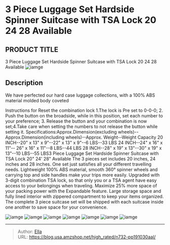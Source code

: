# 3 Piece Luggage Set Hardside Spinner Suitcase with TSA Lock 20 24 28 Available


## PRODUCT TITLE 

3 Piece Luggage Set Hardside Spinner Suitcase with TSA Lock 20 24 28 Available
![iamge](https://b2bfiles1.gigab2b.cn/image/wkseller/19834/20230109_2f5b55b2a8baaf52450db9d4c7c962ed.jpg)

## Description

We have perfected our hard case luggage collections, with a 100% ABS material molded body coveted

Instructions for Reset the combination lock 1.The lock is Pre set to 0-0-0; 2. Push the button on the broadside, while in this position, set each number to your preference; 3. Release the button and your combination is now set;4.Take care when setting the numbers to not release the button while setting it. 
Specifications:Approx.Dimension(excluding wheels)--Approx.Dimension(including wheels)--Approx. Weight--Weight Capacity 
20 INCH--20&#34; x 13&#34; x 9&#34;--22&#34; x 13&#34; x 9&#34;--6 LBS--33 LBS 
24 INCH--24&#34; x 16&#34; x 11&#34;-- 26&#34; x 16&#34; x 11&#34;--8 LBS--44 LBS 
28 INCH--28&#34; x 19&#34; x 13&#34;--30&#34; x 19&#34; x 13&#34;--10 LBS--55 LBS3 Piece Luggage Set Hardside Spinner Suitcase with TSA Lock 20&#34; 24&#39; 28&#34; Available The 3 pieces set includes 20 inches, 24 inches and 28 inches. One set just satisfies all your different travelling needs.
Lightweight 100% ABS material, smooth 360° spinner wheels and carrying top and side handles make your trips more easily.
Upgraded with 3-digit combination TSA lock, so that only you or a TSA agent have easy access to your belongings when traveling.
Maximize 25% more space of your packing power with the Expandable feature. Large storage space and fully lined interior with zippered compartment to keep your items organized.
The complete 3 piece suitcase set will be shipped with each suitcase inside one another to save space for your convenience.






![iamge](https://b2bfiles1.gigab2b.cn/image/wkseller/19834/20230109_d0cf0b602c9afbcfe4ae9d38e1200603.jpg)
![iamge](https://b2bfiles1.gigab2b.cn/image/wkseller/19834/20230109_d4a096a1fb7bbb4a9f14ff9a1dd43ed9.jpg)
![iamge](https://b2bfiles1.gigab2b.cn/image/wkseller/19834/20230109_445fb345cb471a3e18bc696b5110ec40.jpg)
![iamge](https://b2bfiles1.gigab2b.cn/image/wkseller/19834/20230109_fc1468f74a50bb93392e2c38792be148.jpg)
![iamge](https://b2bfiles1.gigab2b.cn/image/wkseller/19834/20230109_4c39b0465b0aab3ecbd1ee53d3007f57.jpg)
![iamge](https://b2bfiles1.gigab2b.cn/image/wkseller/19834/20230109_8bb08d784a331b5e8a486865d5118db6.jpg)
![iamge](https://b2bfiles1.gigab2b.cn/image/wkseller/19834/20230109_b6f773582e7b0b105679350059a251d7.jpg)


---

> Author: [Ella](https://blog.usa.amzshop.net/)  
> URL: https://blog.usa.amzshop.net/high_rated/n732-pp191030aal/  

